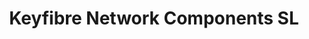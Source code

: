 ---
title: "Keyfibre Network Components SL"
url: /riba-roja-de-turia/keyfibre-network-components-sl/
shop: teléfono móvil
---